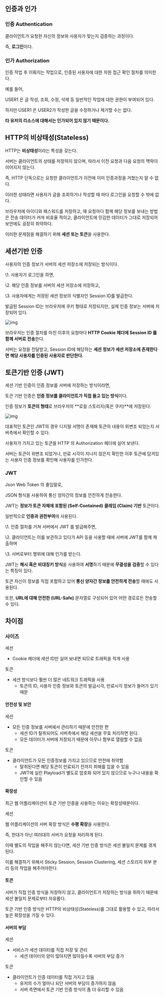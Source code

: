 ## 인증과 인가

### 인증 Authentication

클라이언트가 요청한 자신의 정보와 사용자가 맞는지 검증하는 과정이다.

즉, **로그인**이다.



### 인가 Authorization

인증 작업 후 이뤄지는 작업으로, 인증된 사용자에 대한 자원 접근 확인 절차를 의미한다.



예를 들어, 

USER1 은 글 작성, 조회, 수정, 삭제 등 일반적인 작업에 대한 권한이 부여되어 있다. 

하지만 USER1 은 USER2가 작성한 글을 수정하거나 제거할 수는 없다. 

**타 유저의 리소스에 대해서는 인가되어 있지 않기 때문이다.**





## HTTP의 비상태성(Stateless)

HTTP는 **비상태성**이라는 특성을 갖는다. 

서버는 클라이언트의 상태를 저장하지 않으며, 따라서 이전 요청과 다음 요청의 맥락이 이어지지 않는다.

즉, HTTP 단독으로는 요청한 클라이언트가 이전에 이미 인증과정을 거쳤는지 알 수 없다.

이러한 상태라면 사용자가 글을 조회하거나 작성할 때 마다 로그인을 요청할 수 밖에 없다.



브라우저에 아이디와 패스워드를 저장하고, 매 요청마다 함께 해당 정보를 보내는 방법은 전송 데이터가 커져 비효율 적이고, 클라이언트에 민감한 데이터가 그대로 저장되어 보안에도 굉장히 취약하다.



이러한 문제점을 해결하기 위해 **세션 또는 토큰**을 사용한다.



## 세션기반 인증

사용자의 인증 정보가 서버의 세션 저장소에 저장되는 방식이다. 

\1. 사용자가 로그인을 하면,

\2. 해당 인증 정보를 서버의 세션 저장소에 저장하고,

\3. 사용자에게는 저장된 세션 정보의 식별자인 Session ID를 발급한다.



발급된 Session ID는 브라우저에 쿠키 형태로 저장되지만, 실제 인증 정보는 서버에 저장되어 있다.



![img](https://blog.kakaocdn.net/dn/bfnBgV/btrVBQBkmjx/wvo1P6oErcs9kwvVcq2Pn0/img.png)



브라우저는 인증 절차를 마친 이후의 요청마다 **HTTP Cookie 헤더에 Session ID 를 함께 서버로 전송**한다.

서버는 요청을 전달받고, Session ID에 해당하는 **세션 정보가 세션 저장소에 존재한다면 해당 사용자를 인증된 사용자로 판단한다.**



## 토큰기반 인증 (JWT)

세션 기반 인증이 인증 정보를 서버에 저장하는 방식이라면,

토큰 기반 인증은 **인증 정보를 클라이언트가 직접 들고 있는 방식**이다. 

인증 정보가 **토큰의 형태**로 브라우저의 **로컬 스토리지(혹은 쿠키)**에 저장된다. 

![img](https://blog.kakaocdn.net/dn/bVSQYf/btrVAtUdEet/PJyuxFyWJMktNKchPIVumk/img.png)

대표적인 토큰인 JWT의 경우 디지털 서명이 존재해 토큰의 내용이 위변조 되었는지 서버측에서 확인할 수 있다.



사용자가 가지고 있는 토큰을 HTTP 의 Authorization 헤더에 실어 보낸다.

서버는 토큰이 위변조 되었거나, 만료 시각이 지나지 않은지 확인한 이후 토큰에 담겨있는 사용자 인증 정보를 확인해 사용자를 인가한다.





### JWT

Json Web Token 의 줄임말로, 

JSON 형식을 사용하여 통신 양자간의 정보를 안전하게 전송한다.

JWT는 **정보가 토큰 자체에 포함된 (Self-Contained)** **클레임 (Claim) 기반** 토큰이다.



일반적으로 **인증과 권한부여**에 사용된다.

\1. 인증 절차를 거쳐 서버에서 JWT 를 발급해주면,

\2. 클라이언트는 이를 보관하고 있다가 API 등을 사용할 때에 서버에 JWT를 함께 제출하며

\3. 서버로부터 행위에 대해 인가를 받는다.



JWT는 **해시 혹은 비대칭키 방식**을 사용하여 **서명**하기 때문에 **무결성을 검증**할 수 있다는 특징이 있다.

토큰 자신이 정보를 직접 포함하고 있어 **통신 양자간 정보를 안전하게 전송**할 때에도 사용된다.

또한, **URL에 대해 안전한 (URL-Safe)** 문자열로 구성되어 있어 어떤 경로로든 전송할 수 있다.





## 차이점

### **사이즈**

세션 

- Cookie 헤더에 세션 ID만 실어 보내면 되므로 트래픽을 적게 사용

토큰

- 세션 방식보다 훨씬 더 많은 네트워크 트래픽을 사용
  - 토큰의 ID, 사용자 인증 정보와 토큰의 발급시각, 만료시각 정보가 들어가 있기 때문



#### **안전성 및 보안**

세션 

- 모든 인증 정보를 서버에서 관리하기 때문에 안전한 편
  - 세션 ID가 탈취되어도 서버측에서 해당 세션을 무효 처리하면 된다.
  - 모든 데이터가 서버에 저장되기 때문에 아무나 함부로 열람할 수 없음



토큰

- 클라이언트가 모든 인증정보를 가지고 있으므로 안전에 취약함
  - 탈취된다면 해당 토큰이 만료되기 전까지 피해를 입을 수 있음
  - JWT에 실린 Playload가 별도로 암호화 되어 있지 않으므로 누구나 내용을 확인할 수 있음



#### **확장성**

최근 웹 어플리케이션이 토큰 기반 인증을 사용하는 이유는 확장성때문이다.



세션 

웹 어플리케이션의 서버 확장 방식은 **수평 확장**을 사용한다. 

즉, 한대가 아닌 여러대의 서버가 요청을 처리하게 된다. 

이때 별도의 작업을 해주지 않는다면, 세션 기반 인증 방식은 세션 불일치 문제를 겪게 된다.

이를 해결하기 위해서 Sticky Session, Session Clustering, 세션 스토리지 외부 분리 등의 작업을 해주어야한다.



#### 토큰

서버가 직접 인증 방식을 저장하지 않고, 클라이언트가 저장하는 방식을 취하기 때문에 세션 불일치 문제로부터 자유롭다. 

토큰 기반 인증 방식은 HTTP의 비상태성(Stateless)를 그대로 활용할 수 있고, 따라서 높은 확장성을 가질 수 있다.



#### **서버의 부담**

세션

- 서비스가 세션 데이터를 직접 저장 및 관리
  - 세션 데이터의 양이 많아지면 많아질수록 서버의 부담 증가

토큰

- 클라이언트가 인증 데이터를 직접 가지고 있음
  - 유저의 수가 얼마나 되던 서버의 부담이 증가하지 않음
  - 서버 측면에서 토큰 기반 인증 방식이 좀 더 유리할 수 있음